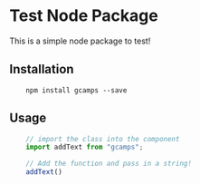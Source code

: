 Test Node Package
=========

This is a simple node package to test!

## Installation

```shell
    npm install gcamps --save
```

## Usage

```js
    // import the class into the component
    import addText from "gcamps";

    // Add the function and pass in a string!
    addText()
```